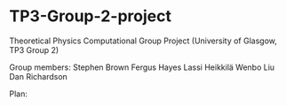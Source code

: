 # TP3-Group-2-project
Theoretical Physics Computational Group Project (University of Glasgow, TP3 Group 2)

Group members:
  Stephen Brown
  Fergus Hayes
  Lassi Heikkilä
  Wenbo Liu
  Dan Richardson
  
Plan:

